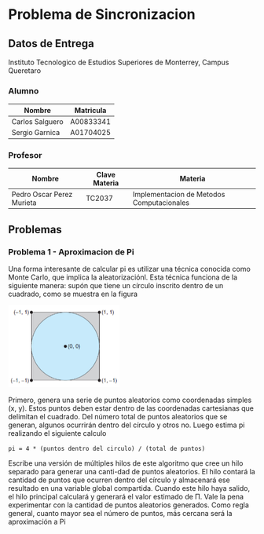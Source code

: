 # Problema de Sincronizacion

## Datos de Entrega

Instituto Tecnologico de Estudios Superiores de Monterrey, Campus Queretaro

### Alumno

| Nombre          | Matricula |
| --------------- | --------- |
| Carlos Salguero | A00833341 |
| Sergio Garnica  | A01704025 |

### Profesor

| Nombre                    | Clave Materia | Materia                                   |
| ------------------------- | ------------- | ----------------------------------------- |
| Pedro Oscar Perez Murieta | TC2037        | Implementacion de Metodos Computacionales |

## Problemas

### Problema 1 - Aproximacion de Pi

Una forma interesante de calcular pi es utilizar una técnica conocida como
Monte Carlo, que implica la aleatorizaciónl. Esta técnica funciona de la siguiente
manera: supón que tiene un círculo inscrito dentro de un cuadrado,
como se muestra en la figura

![Monte Carlo technique for calculating pi](/images/aproximacion-pi.png)

Primero, genera una serie de puntos aleatorios como coordenadas simples (x, y).
Estos puntos deben estar dentro de las coordenadas cartesianas que delimitan
el cuadrado. Del número total de puntos aleatorios que se generan, algunos
ocurrirán dentro del círculo y otros no. Luego estima pi realizando el siguiente calculo

```{}
pi = 4 * (puntos dentro del circulo) / (total de puntos)
```

Escribe una versión de múltiples hilos de este algoritmo que cree un hilo separado
para generar una canti-dad de puntos aleatorios. El hilo contará la cantidad de puntos
que ocurren dentro del círculo y almacenará ese resultado en una variable global
compartida. Cuando este hilo haya salido, el hilo principal calculará y generará el
valor estimado de Π. Vale la pena experimentar con la cantidad de puntos aleatorios
generados. Como regla general, cuanto mayor sea el número de puntos, más cercana será
la aproximación a Pi
